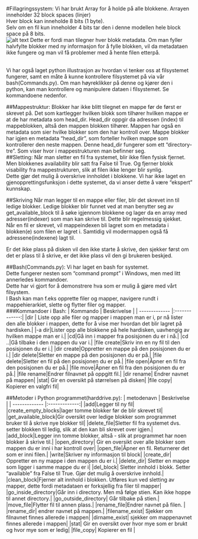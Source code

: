 #Fillagringssystem:
Vi har brukt Array for å holde på alle blokkene. Arrayen inneholder 32 block spaces (linjer)<br/>
Hver block kan inneholde 8 bits (1 byte).<br/>
Selv om en fil kun inneholder 4 bits tar den i denne modellen hele block space på 8 bits. <br/>
![alt text](https://i.gyazo.com/fe389632d324034f4e7f85c8b8b5f039.png "Lite screenshot fra bash")
Dette er fordi man tilegner hver blokk metadata. Om man fyller halvfylte blokker med ny informasjon for å fylle blokken, vil da metadataen ikke fungere og man vil få problemer med å hente filen etterpå. 

<br> Vi har også laget python illustrasjon av hvordan vi tenker oss at filsystemet fungerer, samt en måte å kunne kontrollere filsystemet på via vår bash(Commands.py). Om man høyreklikker på denne og kjører den i python, kan man kontrollere og manipulere dataen i filsystemet. Se kommandoene nedenfor. 

##Mappestruktur: 
Blokker har ikke blitt tilegnet en mappe før de først er skrevet på. Det som kartlegger hvilken blokk som tilhører hvilken mappe er at de har metadata som head_dir. Head_dir oppgir da adressen (index) til mappeblokken, altså den mappen blokken tilhører. Mappen har også en metadata som sier hvilke blokker som den har kontroll over. Mappe blokker har igjen en metadata “head_dir”, som forteller hvilken mappe som kontrollerer den neste mappen. Denne head_dir fungerer som ett “directory-tre”. Som viser hvor i mappestrukturen man befinner seg.<br/>
##Sletting: 
Når man sletter en fil fra systemet, blir ikke filen fysisk fjernet. Men blokkenes availability blir satt fra False til True. Og fjerner blokk visability fra mappestrukturen, slik at filen ikke lenger blir synlig.<br/>
Dette gjør det mulig å overskrive innholdet i blokkene. Vi har ikke laget en gjenopprettingsfunksjon i dette systemet, da vi anser dette å være “ekspert” kunnskap.<br/>

##Skriving
Når man legger til en mappe eller filer, blir det skrevet inn til ledige blokker. Ledige blokker blir funnet ved at man benytter seg av get_available_block til å søke igjennom blokkene og lager da en array med adresser(indexer) som man kan skrive til. Dette blir regelmessig sjekket. <br> Når en fil er skrevet, vil mappeindexen bli lagret som en metadata i blokken(e) som filen er lagret i. Samtidig vil modermappen også få adressene(indexene) lagt til. <br>

Er det ikke plass på disken vil den ikke starte å skrive, den sjekker først om det er plass til å skrive, er det ikke plass vil den gi brukeren beskjed. 

##Bash(Commands.py):
Vi har laget en bash for systemet. <br/>
Dette fungerer nesten som “command prompt” i Windows, men med litt annerledes kommandoer. <br/>
Dette har vi gjort for å demonstrere hva som er mulig å gjøre med vårt filsystem.<br/>
I Bash kan man f.eks opprette filer og mapper, navigere rundt i mappehierarkiet, slette og flytter filer og mapper.<br/>
###Kommandoer i Bash:
| Kommando          | Beskrivelse     |
| ------------- |:-------------:|
|dir | Liste opp alle filer og mapper i mappen man er i, pr nå lister den alle blokker i mappen, dette for å vise mer hvordan det blir lagret på hardisken.|
|-a dir|Lister opp alle blokkene på hele hardisken, uavhengig av hvilken mappe man er i.|
|cd|Gå inn i mapper fra posisjonen du er i nå.|
|cd ..|Gå tilbake i den mappen du var i.|
|file create|Skriv inn en ny fil til den posisjonen du er i.|
|dir create|Oppretter en mappe på den posisjonen du er i.|
|dir delete|Sletter en mappe på den posisjonen du er på.|
|file delete|Sletter en fil på den posisjonen du er på.|
|file open|Åpner en fil fra den posisjonen du er på.|
|file move|Åpner en fil fra den posisjonen du er på.|
|file rename|Endrer filnavnet på oppgitt fil.|
|dir rename| Endrer navnet på mappen|
|stat| Gir en oversikt på størrelsen på disken|
|file copy| Kopierer en valgfri fil|


##Metoder i Python programmet(harddrive.py): 
| metodenavn          | Beskrivelse     |
| ------------- |:-------------:|
|add|Legger til ny fil|
|create_empty_blocks|lager tomme blokker før de blir skrevet til|
|get_available_block|Gir oversikt over ledige blokker som programmet bruker til å skrive nye blokker til|
|delete_file|Sletter fil fra systemet dvs. setter blokken til ledig, slik at den kan bli skrevet over igjen.|
|add_block|Legger inn tomme blokker, altså - slik at programmet har noen blokker å skrive til.|
|open_directory| Gir en oversikt over alle blokker som mappen du er inni i har kontroll over|
|open_file|Åpner en fil. Returnerer det som er inni filen.|
|write|Skriver ny informasjon til block|
|create_dir| Oppretter en ny mappe i den mappen du er i.|
|delete_dir| Sletter en mappe som ligger i samme mappe du er i|
|del_block| Sletter innhold i blokk. Setter “available” fra False til True. Gjør det mulig å overskrive innhold.|
|clean_block|Fjerner alt innhold i blokken. Utføres kun ved sletting av mapper, dette fordi metadataen er forksjellig fra filer til mapper|
|go_inside_directory|Går inn i directory. Men må følge stien. Kan ikke hoppe til annet directory.|
|go_outside_directory| Går tilbake på stien.|
|move_file|Flytter fil til annen plass.|
|rename_file|Endrer navnet på filen. |
|rename_dir| endrer navnet på mappen.|
|filename_exist| Sjekker om filnavnet finnes allerede i mappen|
|dirname_exist| sjekker om mappenavnet finnes allerede i mappen|
|stat| Gir en oversikt over hvor mye som er brukt og hvor mye som er ledig|
|file_copy| Kopierer en fil |

